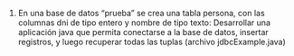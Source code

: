 1) En una base de datos “prueba” se crea una tabla persona, con las columnas dni de tipo entero y nombre de tipo texto:
Desarrollar una aplicación java que permita conectarse a la base de datos, insertar registros, y luego recuperar todas las tuplas (archivo jdbcExample.java)
